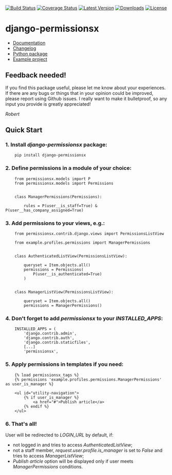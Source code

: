 [![Build Status](https://travis-ci.org/thinkingpotato/django-permissionsx.png?branch=master)](https://travis-ci.org/thinkingpotato/django-permissionsx)
[![Coverage Status](https://coveralls.io/repos/thinkingpotato/django-permissionsx/badge.png)](https://coveralls.io/r/thinkingpotato/django-permissionsx)
[![Latest Version](https://pypip.in/v/django-permissionsx/badge.png)](https://pypi.python.org/pypi/django-permissionsx/)
[![Downloads](https://pypip.in/d/django-permissionsx/badge.png?period=month)](https://pypi.python.org/pypi/django-permissionsx/)
[![License](https://pypip.in/license/django-permissionsx/badge.png)](https://pypi.python.org/pypi/django-permissionsx/)

# django-permissionsx

* [Documentation](http://django-permissionsx.readthedocs.org/)
* [Changelog](http://django-permissionsx.readthedocs.org/en/latest/changelog.html)
* [Python package](http://pypi.python.org/pypi/django-permissionsx/)
* [Example project](http://github.com/thinkingpotato/django-permissionsx-example)

## Feedback needed!

If you find this package useful, please let me know about your experiences. If there are any bugs or things that in your opinion could be improved, please report using Github issues. I really want to make it bulletproof, so any input you provide is greatly appreciated!

_Robert_

## Quick Start

### 1. Install *django-permissionsx* package:

        pip install django-permissionsx

### 2. Define permissions in a module of your choice:

        from permissionsx.models import P
        from permissionsx.models import Permissions


        class ManagerPermissions(Permissions):

            rules = P(user__is_staff=True) & P(user__has_company_assigned=True)


### 3. Add permissions to your views, e.g.:

        from permissionsx.contrib.django.views import PermissionsListView

        from example.profiles.permissions import ManagerPermissions


        class AuthenticatedListView(PermissionsListView):

            queryset = Item.objects.all()
            permissions = Permissions(
                P(user__is_authenticated=True)
            )


        class ManagerListView(PermissionsListView):

            queryset = Item.objects.all()
            permissions = ManagerPermissions()


### 4. Don't forget to add *permissionsx* to your *INSTALLED_APPS*:

        INSTALLED_APPS = (
            'django.contrib.admin',
            'django.contrib.auth',
            'django.contrib.staticfiles',
            [...]
            'permissionsx',

### 5. Apply permissions in templates if you need:

        {% load permissionsx_tags %}
        {% permissions 'example.profiles.permissions.ManagerPermissions' as user_is_manager %}

        <ul id="utility-navigation">
            {% if user_is_manager %}
                <a href="#">Publish article</a>
            {% endif %}
        </ul>


### 6. That's all!

User will be redirected to *LOGIN_URL* by default, if:

* not logged in and tries to access *AuthenticatedListView*;
* not a staff member, *request.user.profile.is_manager* is set to *False* and tries to access *ManagerListView*;
* *Publish article* option will be displayed only if user meets *ManagerPermissions* conditions.
